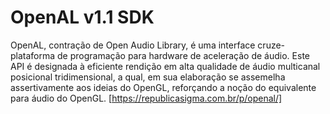 # OpenAL v1.1 SDK
OpenAL, contração de Open Audio Library, é uma interface cruze-plataforma de programação para hardware de aceleração de áudio. Este API é designada à eficiente rendição em alta qualidade de áudio multicanal posicional tridimensional, a qual, em sua elaboração se assemelha assertivamente aos ideias do OpenGL, reforçando a noção do equivalente para áudio do OpenGL.
[https://republicasigma.com.br/p/openal/]
